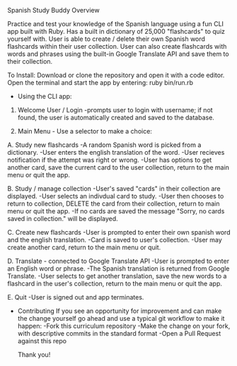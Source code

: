 Spanish Study Buddy
Overview

Practice and test your knowledge of the Spanish language using a fun CLI app built with Ruby.
Has a built in dictionary of 25,000 "flashcards" to quiz yourself with.
User is able to create / delete their own Spanish word flashcards within their user collection. 
User can also create flashcards with words and phrases using the built-in Google Translate API and save them to their collection.

To Install:
Download or clone the repository and open it with a code editor. 
Open the terminal and start the app by entering: 
ruby bin/run.rb

* Using the CLI app:

1. Welcome User / Login
  -prompts user to login with username; if not found, the user is automatically created and saved to the database.

2. Main Menu - Use a selector to make a choice:

  A. Study new flashcards
       -A random Spanish word is picked from a dictionary.
       -User enters the english translation of the word.
       -User recieves notification if the attempt was right or wrong.
       -User has options to get another card, save the current card to the user collection, return to the main menu or quit the app.
          
  B. Study / manage collection
       -User's saved "cards" in their collection are displayed.
       -User selects an indivdual card to study.
       -User then chooses to return to collection, DELETE the card from their collection, return to main menu or quit the app.
       -If no cards are saved the message "Sorry, no cards saved in collection." will be displayed.

  C. Create new flashcards
       -User is prompted to enter their own spanish word and the english translation.
       -Card is saved to user's collection.
       -User may create another card, return to the main menu or quit.

  D. Translate - connected to Google Translate API
       -User is prompted to enter an English word or phrase.
       -The Spanish translation is returned from Google Translate.
       -User selects to get another translation, save the new words to a flashcard in the user's collection, return to the main menu or quit the app.

  E. Quit
      -User is signed out and app terminates.

* Contributing
   If you see an opportunity for improvement and can make the change yourself go ahead and use a typical git workflow to make it happen:
   -Fork this curriculum repository
   -Make the change on your fork, with descriptive commits in the standard format
   -Open a Pull Request against this repo

  Thank you!
